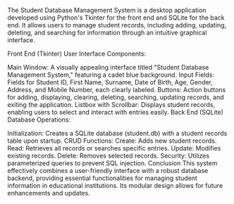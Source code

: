 The Student Database Management System is a desktop application developed using Python's Tkinter for the front end and SQLite for the back end. It allows users to manage student records, including adding, updating, deleting, and searching for information through an intuitive graphical interface.

Front End (Tkinter)
User Interface Components:

Main Window: A visually appealing interface titled "Student Database Management System," featuring a cadet blue background.
Input Fields: Fields for Student ID, First Name, Surname, Date of Birth, Age, Gender, Address, and Mobile Number, each clearly labeled.
Buttons: Action buttons for adding, displaying, clearing, deleting, searching, updating records, and exiting the application.
Listbox with Scrollbar: Displays student records, enabling users to select and interact with entries easily.
Back End (SQLite)
Database Operations:

Initialization: Creates a SQLite database (student.db) with a student records table upon startup.
CRUD Functions:
Create: Adds new student records.
Read: Retrieves all records or searches specific entries.
Update: Modifies existing records.
Delete: Removes selected records.
Security: Utilizes parameterized queries to prevent SQL injection.
Conclusion
This system effectively combines a user-friendly interface with a robust database backend, providing essential functionalities for managing student information in educational institutions. Its modular design allows for future enhancements and updates.
